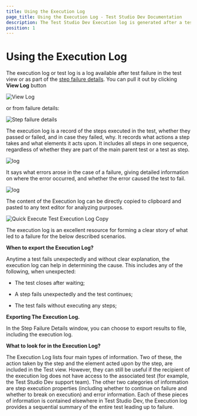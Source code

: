 ```yaml
---
title: Using the Execution Log
page_title: Using the Execution Log - Test Studio Dev Documentation
description: The Test Studio Dev Execution log is generated after a test execution. It contains details for the execution. 
position: 1
---
```

# Using the Execution Log

The execution log or test log is a log available after test failure in the test view or as part of the <a href="/features/failed-tests-debugging/step-failure-details" target="_blank">step failure details</a>.
You can pull it out by clicking **View Log** button

![View Log][1]

or from failure details:

![Step failure details][2]

The execution log is a record of the steps executed in the test, whether they passed or failed, and in case they failed, why. It records what actions a step takes and what elements it acts upon. It includes all steps in one sequence, regardless of whether they are part of the main parent test or a test as step.

![log][3]

It says what errors arose in the case of a failure, giving detailed information on where the error occurred, and whether the error caused the test to fail.

![log][4]

The content of the Execution log can be directly copied to clipboard and pasted to any text editor for analyzing purposes.

![Quick Execute Test Execution Log Copy](images/using-the-execution-log/quick-execution-log-copy.png)

The execution log is an excellent resource for forming a clear story of what led to a failure for the below described scenarios.

**When to export the Execution Log?**

Anytime a test fails unexpectedly and without clear explanation, the execution log can help in determining the cause. This includes any of the following, when unexpected:

- The test closes after waiting;

- A step fails unexpectedly and the test continues;

- The test fails without executing any steps;

**Exporting The Execution Log.**

In the Step Failure Details window, you can choose to export results to file, including the execution log.

**What to look for in the Execution Log?**

The Execution Log lists four main types of information. Two of these, the action taken by the step and the element acted upon by the step, are included in the Test view. However, they can still be useful if the recipient of the execution log does not have access to the associated test (for example, the Test Studio Dev support team). The other two categories of information are step execution properties (including whether to continue on failure and whether to break on execution) and error information. Each of these pieces of information is contained elsewhere in Test Studio Dev, the Execution log provides a sequential summary of the entire test leading up to failure.

[1]: images/using-the-execution-log/fig1.png
[2]: images/using-the-execution-log/fig2.png
[3]: images/using-the-execution-log/fig3.png
[4]: images/using-the-execution-log/fig4.png
